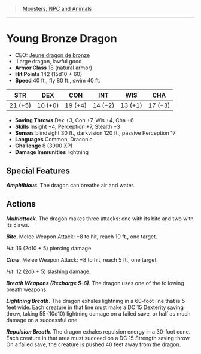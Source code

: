 ﻿---
!MonsterVO
Type: dragon
Size: Large
Alignment: lawful good
ArmorClass: 18 (natural armor)
HitPoints: 142 (15d10 + 60)
Speed: 40 ft., fly 80 ft., swim 40 ft.
Strength: 21 (+5)
Dexterity: 10 (+0)
Constitution: 19 (+4)
Intelligence: 14 (+2)
Wisdom: 13 (+1)
Charisma: 17 (+3)
SavingThrows: Dex +3, Con +7, Wis +4, Cha +6
Skills: Insight +4, Perception +7, Stealth +3
DamageImmunities: lightning
Senses: blindsight 30 ft., darkvision 120 ft., passive Perception 17
Languages: Common, Draconic
Challenge: 8 (3900 XP)
Id: monsters_vo.md#young-bronze-dragon
ParentLink: monsters_vo.md#monsters-npc-and-animals
Name: Young Bronze Dragon
ParentName: Monsters, NPC and Animals
NameLevel: 1
AltName: '[Jeune dragon de bronze](hd_monsters_jeune_dragon_de_bronze.md)'
---
> [Monsters, NPC and Animals](srd_monsters.md)

---

# Young Bronze Dragon

- CEO: [Jeune dragon de bronze](hd_monsters_jeune_dragon_de_bronze.md)
-  Large dragon, lawful good
- **Armor Class** 18 (natural armor)
- **Hit Points** 142 (15d10 + 60)
- **Speed** 40 ft., fly 80 ft., swim 40 ft.

|STR|DEX|CON|INT|WIS|CHA|
|---|---|---|---|---|---|
|21 (+5)|10 (+0)|19 (+4)|14 (+2)|13 (+1)|17 (+3)|

- **Saving Throws** Dex +3, Con +7, Wis +4, Cha +6
- **Skills** Insight +4, Perception +7, Stealth +3
- **Senses** blindsight 30 ft., darkvision 120 ft., passive Perception 17
- **Languages** Common, Draconic
- **Challenge** 8 (3900 XP)
- **Damage Immunities** lightning

## Special Features

**_Amphibious_**. The dragon can breathe air and water.

## Actions

**_Multiattack_**. The dragon makes three attacks: one with its bite and two with its claws.

**_Bite_**. Melee Weapon Attack: +8 to hit, reach 10 ft., one target.

_Hit_: 16 (2d10 + 5) piercing damage.

**_Claw_**. Melee Weapon Attack: +8 to hit, reach 5 ft., one target.

_Hit_: 12 (2d6 + 5) slashing damage.

**_Breath Weapons (Recharge 5-6)_**. The dragon uses one of the following breath weapons.

**_Lightning Breath_**. The dragon exhales lightning in a 60-foot line that is 5 feet wide. Each creature in that line must make a DC 15 Dexterity saving throw, taking 55 (10d10) lightning damage on a failed save, or half as much damage on a successful one.

**_Repulsion Breath_**. The dragon exhales repulsion energy in a 30-foot cone. Each creature in that area must succeed on a DC 15 Strength saving throw. On a failed save, the creature is pushed 40 feet away from the dragon.

